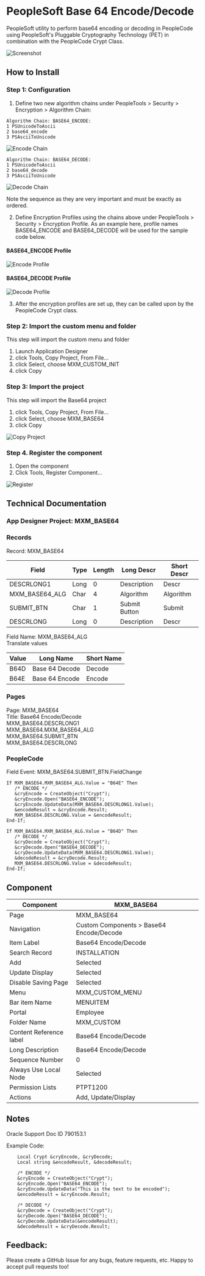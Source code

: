 # PeopleSoft Base 64 Encode/Decode
PeopleSoft utility to perform base64 encoding or decoding in PeopleCode using PeopleSoft's Pluggable Cryptography Technology (PET) in combination with the PeopleCode Crypt Class.

![Screenshot](img/screenshot.png)

## How to Install
### Step 1: Configuration    
1) Define two new algorithm chains under PeopleTools > Security > Encryption > Algorithm Chain:
```
Algorithm Chain: BASE64_ENCODE:
1 PSUnicodeToAscii
2 base64_encode
3 PSAsciiToUnicode
```
![Encode Chain](img/BASE64_ENCODE_chain.png)
```
Algorithm Chain: BASE64_DECODE:
1 PSUnicodeToAscii
2 base64_decode
3 PSAsciiToUnicode
```
![Decode Chain](img/BASE64_DECODE_chain.png)

Note the sequence as they are very important and must be exactly as ordered.

2) Define Encryption Profiles using the chains above under PeopleTools > Security > Encryption Profile. As an example here, profile names BASE64_ENCODE and BASE64_DECODE will be used for the sample code below.

#### BASE64_ENCODE Profile
![Encode Profile](img/BASE64_ENCODE_profile.png)

#### BASE64_DECODE Profile
![Decode Profile](img/BASE64_DECODE_profile.png)

3) After the encryption profiles are set up, they can be called upon by the PeopleCode Crypt class.

### Step 2: Import the custom menu and folder
This step will import the custom menu and folder
1. Launch Application Designer 
2. click Tools, Copy Project, From File...   
3. click Select, choose MXM_CUSTOM_INIT
4. click Copy

### Step 3: Import the project
This step will import the Base64 project 
1. click Tools, Copy Project, From File...   
2. click Select, choose MXM_BASE64
3. click Copy

![Copy Project](img/copy.png)

### Step 4. Register the component
1. Open the component
2. Click Tools, Register Component...

![Register](img/register.png)


## Technical Documentation
### App Designer Project: MXM_BASE64

### Records
			
Record: MXM_BASE64  

| Field | Type | Length | Long Descr | Short Descr |
| ------ | --------- | --------- | --------- | --------- | 
| DESCRLONG1 | Long | 0 | Description | Descr |         
| MXM_BASE64_ALG | Char | 4 | Algorithm | Algorithm |      
| SUBMIT_BTN | Char | 1 | Submit Button | Submit |         
| DESCRLONG | Long | 0 | Description | Descr |    

Field Name: MXM_BASE64_ALG  
Translate values

| Value | Long Name | Short Name |
| ------| --------- |------------|
| B64D | Base 64 Decode | Decode |
| B64E | Base 64 Encode | Encode |


### Pages

Page: MXM_BASE64   
Title: Base64 Encode/Decode    
MXM_BASE64.DESCRLONG1   
MXM_BASE64.MXM_BASE64_ALG   
MXM_BASE64.SUBMIT_BTN   
MXM_BASE64.DESCRLONG   


### PeopleCode

Field Event: MXM_BASE64.SUBMIT_BTN.FieldChange

```
If MXM_BASE64.MXM_BASE64_ALG.Value = "B64E" Then
   /* ENCODE */
   &cryEncode = CreateObject("Crypt");
   &cryEncode.Open("BASE64_ENCODE");
   &cryEncode.UpdateData(MXM_BASE64.DESCRLONG1.Value);
   &encodeResult = &cryEncode.Result;
   MXM_BASE64.DESCRLONG.Value = &encodeResult;
End-If;

If MXM_BASE64.MXM_BASE64_ALG.Value = "B64D" Then
   /* DECODE */
   &cryDecode = CreateObject("Crypt");
   &cryDecode.Open("BASE64_DECODE");
   &cryDecode.UpdateData(MXM_BASE64.DESCRLONG1.Value);
   &decodeResult = &cryDecode.Result;
   MXM_BASE64.DESCRLONG.Value = &decodeResult;
End-If;
```

## Component

| Component | MXM_BASE64 | 
| ------| --------- |
| Page | MXM_BASE64 | 
| Navigation | Custom Components > Base64 Encode/Decode | 
| Item Label | Base64 Encode/Decode | 
| Search Record | INSTALLATION |
| Add | Selected | 
| Update Display | Selected |
| Disable Saving Page | Selected | 
| Menu | MXM_CUSTOM_MENU |
| Bar item Name | MENUITEM | 
| Portal | Employee |
| Folder Name | MXM_CUSTOM | 
| Content Reference label | Base64 Encode/Decode |
| Long Description | Base64 Encode/Decode | 
| Sequence Number | 0 |
| Always Use Local Node | Selected | 
| Permission Lists | PTPT1200 |
| Actions | Add, Update/Display | 

## Notes
Oracle Support Doc ID 790153.1  

Example Code:
```
    Local Crypt &cryEncode, &cryDecode;
    Local string &encodeResult, &decodeResult;

    /* ENCODE */
    &cryEncode = CreateObject("Crypt");
    &cryEncode.Open("BASE64_ENCODE");
    &cryEncode.UpdateData("This is the text to be encoded");
    &encodeResult = &cryEncode.Result;

    /* DECODE */
    &cryDecode = CreateObject("Crypt");
    &cryDecode.Open("BASE64_DECODE");
    &cryDecode.UpdateData(&encodeResult);
    &decodeResult = &cryDecode.Result;
```

## Feedback:
Please create a GitHub Issue for any bugs, feature requests, etc. Happy to accept pull requests too!
